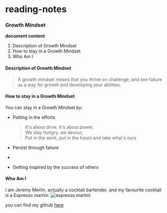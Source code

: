 # reading-notes

### Growth Mindset

**document content**

  1. Description of Growth Mindset
  2. How to stay in a Growth Mindset
  3. Who Am I

#### Description of Growth Mindset

> A growth mindset means that you thrive on challenge, and see failure as a way for growth and developing your abilities. 


#### How to stay in a Growth Mindset

You can stay in a Growth Mindset by:

- Putting in the efforts
  >It's about drive, it's about power,  
    We stay hungry, we devour,  
    Put in the work, put in the hours and take what's ours
    
- Persist through failure
- 
- Getting inspired by the success of others


#### Who Am I
I am Jeremy Merlin, actually a cocktail bartender, and my favourite cocktail is a Espresso martini.
![espresso martini](https://images.absolutdrinks.com/drink-images/Raw/Absolut/2bc2bb4c-17d6-4a3c-9df2-4d22f8553d24.jpg?imwidth=500)

you can find my github [here](https://github.com/Klnder)

